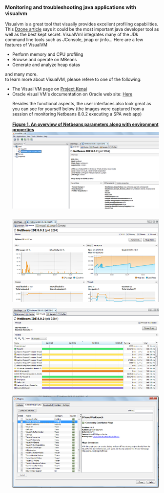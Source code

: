 <h3>Monitoring and troubleshooting java applications with visualvm</h3>
<p>
Visualvm is a great tool that visually provides excellent profiling capabilities. This <a href="https://dzone.com/articles/best-kept-secret-jdk-visualvm">Dzone article</a>
says it could be the most important java developer tool as well as the best kept secret.
VisualVml integrates many of the JDk command line tools such as JConsole, jmap or jinfo... Here are a few features of VisualVM<br/>
<ul>
   <li> Perform  memory and CPU profiling</li>
   <li> Browse and operate on MBeans</li>
   <li> Generate and analyze heap datas</li>
</ul>

and many more.<br/>
to learn more about VisualVM, please refere to one of the following:<br/>
<ul>
<li> The Visual VM page on <a href="https://visualvm.java.net/">Project Kenai</a></li>
<li> Oracle visual VM's documentation on Oracle web site: <a href="http://docs.oracle.com/javase/6/docs/technotes/guides/visualvm/">Here</a></li>


Besides the functional aspects, the user interfaces also look great as you can see for yourself below (the images were captured from a session of monitoring Netbeans 8.0.2 executing a SPA web app)
<br/>
<br/>
<b><u>Figure 1. An overview of Netbeans parameters along with environment properties</u></b><br/>
<img src="https://github.com/alainlompo/code-perfect/blob/master/monitoring/resources/visualvm/visual_vm_001.png" alt="Visual VM IHM" />
<br/><br/>

<img src="https://github.com/alainlompo/code-perfect/blob/master/monitoring/resources/visualvm/visual_vm_002.png" alt="Visual VM IHM" />
<br/><br/>
<img src="https://github.com/alainlompo/code-perfect/blob/master/monitoring/resources/visualvm/visual_vm_003.png" alt="Visual VM IHM" />
<br/><br/>
<img src="https://github.com/alainlompo/code-perfect/blob/master/monitoring/resources/visualvm/visual_vm_004.png" alt="Visual VM IHM" /><br/>

</p>
